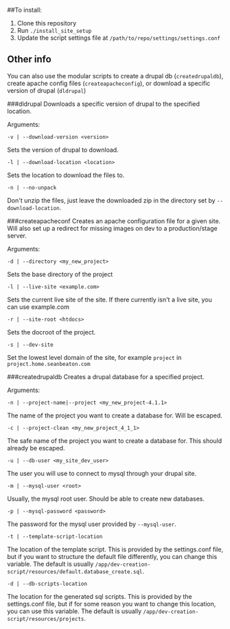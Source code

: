 ##To install:
1. Clone this repository
2. Run `./install_site_setup`
3. Update the script settings file at `/path/to/repo/settings/settings.conf`

## Other info
You can also use the modular scripts to create a drupal db (`createdrupaldb`), create apache config files (`createapacheconfig`), or download a specific version of drupal (`dldrupal`)

###dldrupal
Downloads a specific version of drupal to the specified location.

Arguments:

`-v | --download-version <version>`

Sets the version of drupal to download.

`-l | --download-location <location>`

Sets the location to download the files to.

`-n | --no-unpack`

Don't unzip the files, just leave the downloaded zip in the directory set by `--download-location`.

###createapacheconf
Creates an apache configuration file for a given site. Will also set up a redirect for missing images on dev to a production/stage server.

Arguments:

`-d | --directory <my_new_project>`

Sets the base directory of the project

`-l | --live-site <example.com>`

Sets the current live site of the site. If there currently isn't a live site, you can use example.com

`-r | --site-root <htdocs>`

Sets the docroot of the project.

`-s | --dev-site`

Set the lowest level domain of the site, for example `project` in `project.home.seanbeaton.com`

###createdrupaldb
Creates a drupal database for a specified project.

Arguments:

`-n | --project-name|--project <my_new_project-4.1.1>`

The name of the project you want to create a database for. Will be escaped.

`-c | --project-clean <my_new_project_4_1_1>`

The safe name of the project you want to create a database for. This should already be escaped.

`-u | --db-user <my_site_dev_user>`

The user you will use to connect to mysql through your drupal site.

`-m | --mysql-user <root>`

Usually, the mysql root user. Should be able to create new databases.

`-p | --mysql-password <password>`

The password for the mysql user provided by `--mysql-user`.

`-t | --template-script-location`

The location of the template script. This is provided by the settings.conf file, but if you want to structure the default file differently, you can change this variable. The default is usually `/app/dev-creation-script/resources/default.database_create.sql`.

`-d | --db-scripts-location`

The location for the generated sql scripts. This is provided by the settings.conf file, but if for some reason you want to change this location, you can use this variable. The default is usually `/app/dev-creation-script/resources/projects`.

